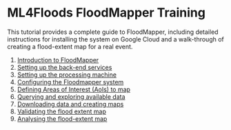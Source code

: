 # ML4Floods FloodMapper Training

This tutorial provides a complete guide to FloodMapper, including
detailed instructions for installing the system on Google Cloud and a
walk-through of creating a flood-extent map for a real event.

 1. [Introduction to FloodMapper](01_INTRODUCTION.md)
 1. [Setting up the back-end services](02a_SETUP_SERVICES.md)
 1. [Setting up the processing machine](02b_SETUP_VM.md)
 1. [Configuring the Floodmapper system](02c_SETUP_CONFIGURATION.md)
 1. [Defining Areas of Interest (AoIs) to map](03_EMS_AND_AOIS.md)
 1. [Querying and exploring available data](04_QUERYING_DATA.md)
 1. [Downloading data and creating maps](05_DOWNLOADING_AND_MAPPING.md)
 1. [Validating the flood extent map](06_VALIDATING.md)
 1. [Analysing the flood-extent map](07_ANALYSING.md)

